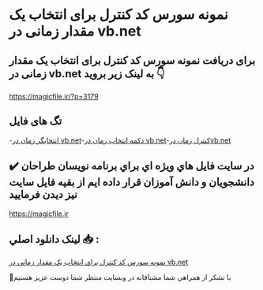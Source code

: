 # نمونه سورس کد کنترل برای انتخاب یک مقدار زمانی در vb.net

## برای دریافت نمونه سورس کد کنترل برای انتخاب یک مقدار زمانی در vb.net به لینک زیر بروید 👇

https://magicfile.ir/?p=3179

## تگ های فایل

-[انتخابگر زمان در vb.net](https://magicfile.ir/product/%d8%b3%d9%88%d8%b1%d8%b3-%da%a9%d8%af-%da%a9%d9%86%d8%aa%d8%b1%d9%84-%d8%a8%d8%b1%d8%a7%db%8c-%d8%a7%d9%86%d8%aa%d8%ae%d8%a7%d8%a8-%db%8c%da%a9-%d9%85%d9%82%d8%af%d8%a7%d8%b1-%d8%b2%d9%85%d8%a7%d9%86%db%8c-%d8%af%d8%b1-vbnet/)-[دکمه انتخاب زمان در vb.net](https://magicfile.ir/product/%d8%b3%d9%88%d8%b1%d8%b3-%da%a9%d8%af-%da%a9%d9%86%d8%aa%d8%b1%d9%84-%d8%a8%d8%b1%d8%a7%db%8c-%d8%a7%d9%86%d8%aa%d8%ae%d8%a7%d8%a8-%db%8c%da%a9-%d9%85%d9%82%d8%af%d8%a7%d8%b1-%d8%b2%d9%85%d8%a7%d9%86%db%8c-%d8%af%d8%b1-vbnet/)-[کنترل زمان درvb.net](https://magicfile.ir/product/%d8%b3%d9%88%d8%b1%d8%b3-%da%a9%d8%af-%da%a9%d9%86%d8%aa%d8%b1%d9%84-%d8%a8%d8%b1%d8%a7%db%8c-%d8%a7%d9%86%d8%aa%d8%ae%d8%a7%d8%a8-%db%8c%da%a9-%d9%85%d9%82%d8%af%d8%a7%d8%b1-%d8%b2%d9%85%d8%a7%d9%86%db%8c-%d8%af%d8%b1-vbnet/)

## ✔️ در سايت فايل هاي ويژه اي براي برنامه نويسان طراحان دانشجويان و دانش آموزان قرار داده ايم از بقيه فايل سايت نيز ديدن فرماييد

https://magicfile.ir


## لينک دانلود اصلي 📥 :

[نمونه سورس کد کنترل برای انتخاب یک مقدار زمانی در vb.net](https://magicfile.ir/product/%d8%b3%d9%88%d8%b1%d8%b3-%da%a9%d8%af-%da%a9%d9%86%d8%aa%d8%b1%d9%84-%d8%a8%d8%b1%d8%a7%db%8c-%d8%a7%d9%86%d8%aa%d8%ae%d8%a7%d8%a8-%db%8c%da%a9-%d9%85%d9%82%d8%af%d8%a7%d8%b1-%d8%b2%d9%85%d8%a7%d9%86%db%8c-%d8%af%d8%b1-vbnet/) 


🙏با تشکر از همراهي شما مشتاقانه در وبسایت منتظر شما دوست عزیز هستیم

